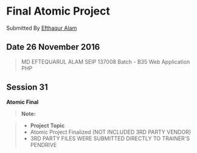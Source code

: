 Final Atomic Project
===================
Submitted By [Efthaqur Alam](http://efthaqur.mynetwall.info/)

Date 26 November 2016
----------
> MD EFTEQUARUL ALAM   SEIP 137008 Batch - B35   Web Application PHP

Session 31
-------------

**Atomic Final**

> **Note:**

> - **Project Topic**
> - Atomic Project Finalized (NOT INCLUDED 3RD PARTY VENDOR)
> - 3RD PARTY FILES WERE SUBMITTED DIRECTLY TO TRAINER'S PENDRIVE
